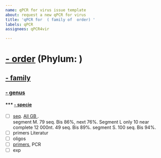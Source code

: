 ```yaml
---
name: qPCR for virus issue template
about: request a new qPCR for virus
title: 'qPCR for  ( family of  order) '
labels: qPCR
assignees: qPCR4vir

---
```


# [- order](https://www.ncbi.nlm.nih.gov/Taxonomy/Browser/wwwtax.cgi?mode=Undef&id=1980410&lvl=3&keep=1&srchmode=1&unlock) (Phylum: )
## [ - family](https://www.ncbi.nlm.nih.gov/Taxonomy/Browser/wwwtax.cgi?mode=Tree&id=1980416&lvl=3&lin=f&keep=1&srchmode=1&unlock)
### [ - genus](https://www.ncbi.nlm.nih.gov/Taxonomy/Browser/wwwtax.cgi?mode=Tree&id=11572&lvl=3&lin=f&keep=1&srchmode=1&unlock)

#### *** [  - specie](https://www.ncbi.nlm.nih.gov/Taxonomy/Browser/wwwtax.cgi?mode=Tree&id=1933178&lvl=3&p=nuccore&lin=f&keep=1&srchmode=1&unlock)
- [ ] [seq](https://github.com/qPCR4vir/ThDySec/tree/master/ThDy/sequences/Virus/ ). [All GB  ](https://www.ncbi.nlm.nih.gov/nuccore/?term=txid70566[Organism:exp]).   
      segment M.    79 seq. Bis 86%, next 76%. 
      Segment L only 10 near complete 12 000nt. 49 seq. Bis 89%. 
      segment S.   100 seq. Bis 94%.
- [ ] primers Literatur
- [ ] oligos
- [ ] [primers](https://github.com/qPCR4vir/ThDySec/blob/master/ThDy/sequences/primers/ ), PCR
- [ ] exp
